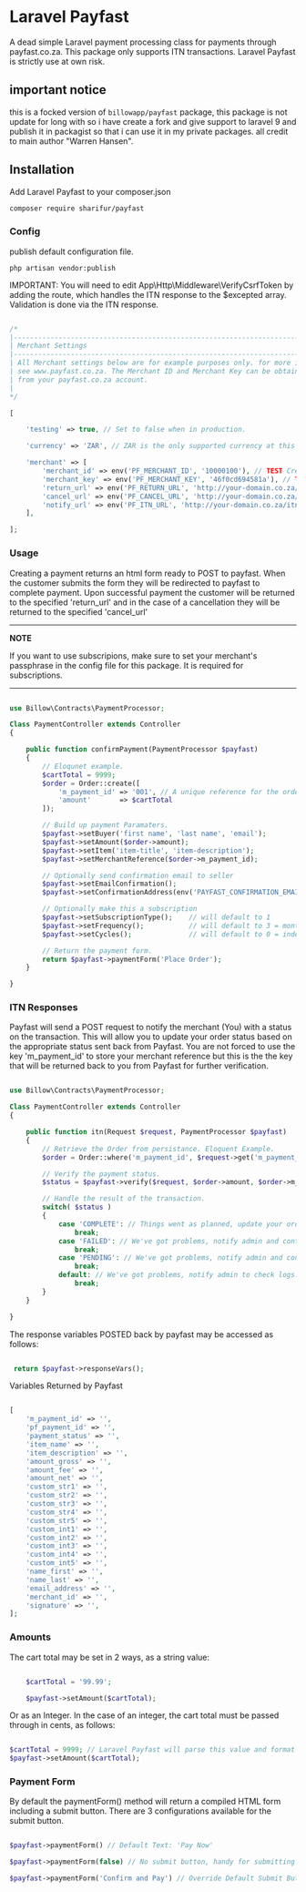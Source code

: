 # Laravel Payfast
A dead simple Laravel payment processing class for payments through payfast.co.za. This package only supports ITN transactions. Laravel Payfast is strictly use at own risk.

## important notice
this is a focked version of ``billowapp/payfast`` package, this package is not update for long with so i have create a fork and give support to laravel 9 and publish it in packagist so that i can use it in my private packages.
all credit to main author "Warren Hansen".

## Installation

Add Laravel Payfast to your composer.json

```bash
composer require sharifur/payfast
```

### Config
publish default configuration file.

    php artisan vendor:publish

IMPORTANT: You will need to edit App\Http\Middleware\VerifyCsrfToken by adding the route, which handles the ITN response to the $excepted array. Validation is done via the ITN response.


```php

/*
|--------------------------------------------------------------------------
| Merchant Settings
|--------------------------------------------------------------------------
| All Merchant settings below are for example purposes only. for more info
| see www.payfast.co.za. The Merchant ID and Merchant Key can be obtained
| from your payfast.co.za account.
|
*/

[

    'testing' => true, // Set to false when in production.

    'currency' => 'ZAR', // ZAR is the only supported currency at this point.

    'merchant' => [
        'merchant_id' => env('PF_MERCHANT_ID', '10000100'), // TEST Credentials. Replace with your merchant ID from Payfast.
        'merchant_key' => env('PF_MERCHANT_KEY', '46f0cd694581a'), // TEST Credentials. Replace with your merchant key from Payfast.
        'return_url' => env('PF_RETURN_URL', 'http://your-domain.co.za/success'), // Redirect URL on Success.
        'cancel_url' => env('PF_CANCEL_URL', 'http://your-domain.co.za/cancel'), // Redirect URL on Cancellation.
        'notify_url' => env('PF_ITN_URL', 'http://your-domain.co.za/itn'), // ITN URL.
    ],

];

```
### Usage

Creating a payment returns an html form ready to POST to payfast. When the customer submits the form they will be redirected to payfast to complete payment. Upon successful payment the customer will be returned to the specified 'return_url' and in the case of a cancellation they will be returned to the specified 'cancel_url'

---
**NOTE**

If you want to use subscripions, make sure to set your merchant's passphrase in the config file for this package. It is required for subscriptions.

---

```php

use Billow\Contracts\PaymentProcessor;

Class PaymentController extends Controller
{

    public function confirmPayment(PaymentProcessor $payfast)
    {
        // Eloqunet example.
        $cartTotal = 9999;
        $order = Order::create([
            'm_payment_id' => '001', // A unique reference for the order.
            'amount'       => $cartTotal
        ]);

        // Build up payment Paramaters.
        $payfast->setBuyer('first name', 'last name', 'email');
        $payfast->setAmount($order->amount);
        $payfast->setItem('item-title', 'item-description');
        $payfast->setMerchantReference($order->m_payment_id);

        // Optionally send confirmation email to seller
        $payfast->setEmailConfirmation();
        $payfast->setConfirmationAddress(env('PAYFAST_CONFIRMATION_EMAIL'));

        // Optionally make this a subscription
        $payfast->setSubscriptionType();    // will default to 1
        $payfast->setFrequency();           // will default to 3 = monthly if not set
        $payfast->setCycles();              // will default to 0 = indefinite if not set

        // Return the payment form.
        return $payfast->paymentForm('Place Order');
    }

}
```

### ITN Responses

Payfast will send a POST request to notify the merchant (You) with a status on the transaction. This will allow you to update your order status based on the appropriate status sent back from Payfast. You are not forced to use the key 'm_payment_id' to store your merchant reference but this is the the key that will be returned back to you from Payfast for further verification.

```php

use Billow\Contracts\PaymentProcessor;

Class PaymentController extends Controller
{

    public function itn(Request $request, PaymentProcessor $payfast)
    {
        // Retrieve the Order from persistance. Eloquent Example.
        $order = Order::where('m_payment_id', $request->get('m_payment_id'))->firstOrFail(); // Eloquent Example

        // Verify the payment status.
        $status = $payfast->verify($request, $order->amount, $order->m_payment_id)->status();

        // Handle the result of the transaction.
        switch( $status )
        {
            case 'COMPLETE': // Things went as planned, update your order status and notify the customer/admins.
                break;
            case 'FAILED': // We've got problems, notify admin and contact Payfast Support.
                break;
            case 'PENDING': // We've got problems, notify admin and contact Payfast Support.
                break;
            default: // We've got problems, notify admin to check logs.
                break;
        }
    }

}
```

The response variables POSTED back by payfast may be accessed as follows:

```php

 return $payfast->responseVars();

```

Variables Returned by Payfast

```php

[
    'm_payment_id' => '',
    'pf_payment_id' => '',
    'payment_status' => '',
    'item_name' => '',
    'item_description' => '',
    'amount_gross' => '',
    'amount_fee' => '',
    'amount_net' => '',
    'custom_str1' => '',
    'custom_str2' => '',
    'custom_str3' => '',
    'custom_str4' => '',
    'custom_str5' => '',
    'custom_int1' => '',
    'custom_int2' => '',
    'custom_int3' => '',
    'custom_int4' => '',
    'custom_int5' => '',
    'name_first' => '',
    'name_last' => '',
    'email_address' => '',
    'merchant_id' => '',
    'signature' => '',
];

```

### Amounts

The cart total may be set in 2 ways, as a string value:

```php

    $cartTotal = '99.99';

    $payfast->setAmount($cartTotal);
```

Or as an Integer. In the case of an integer, the cart total must be passed through in cents, as follows:

```php

$cartTotal = 9999; // Laravel Payfast will parse this value and format it accordingly. See sebastianbergmann/money
$payfast->setAmount($cartTotal);

```

### Payment Form

By default the paymentForm() method will return a compiled HTML form including a submit button. There are 3 configurations available for the submit button.

```php

$payfast->paymentForm() // Default Text: 'Pay Now'

$payfast->paymentForm(false) // No submit button, handy for submitting the form via javascript

$payfast->paymentForm('Confirm and Pay') // Override Default Submit Button Text.

```
